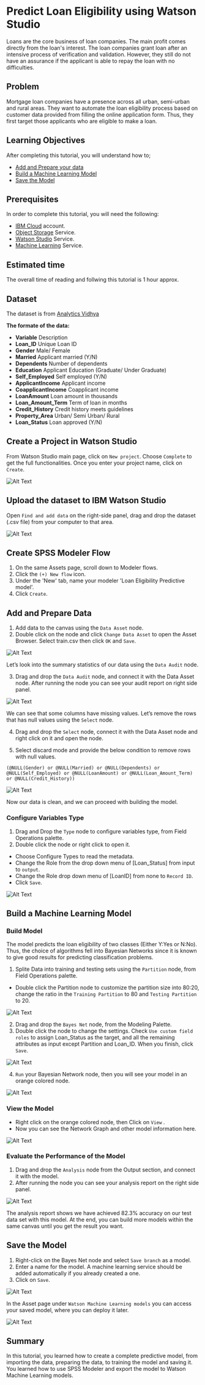 # Predict Loan Eligibility using Watson Studio
Loans are the core business of loan companies. The main profit comes directly from the loan's interest. The loan companies grant loan after an intensive process of verification and validation. However, they still do not have an assurance if the applicant is able to repay the loan with no difficulties.

## Problem
Mortgage loan companies have a presence across all urban, semi-urban and rural areas. They want to automate the loan eligibility process based on customer data provided from filling the online application form.
Thus, they first target those applicants who are eligible to make a loan.

## Learning Objectives
After completing this tutorial, you will understand how to;
- [Add and Prepare your data](#Add-and-Prepare-Data)
- [Build a Machine Learning Model](#Build-a-Machine-Learning-Model)
- [Save the Model](#Save-the-Model)

## Prerequisites
In order to complete this tutorial, you will need the following:
- [IBM Cloud](https://www.ibm.com/cloud/) account.
- [Object Storage](https://console.bluemix.net/catalog/services/cloud-object-storage) Service.
- [Watson Studio](https://console.bluemix.net/catalog/services/watson-studio) Service.
- [Machine Learning](https://console.bluemix.net/catalog/services/machine-learning) Service.

## Estimated time
The overall time of reading and follwing this tutorial is 1 hour approx.

## Dataset
The dataset is from [Analytics Vidhya](https://datahack.analyticsvidhya.com/contest/practice-problem-loan-prediction-iii/#data_dictionary)


**The formate of the data:**
+ **Variable**            Description
+ **Loan_ID**             Unique Loan ID
+ **Gender**              Male/ Female
+ **Married**             Applicant married (Y/N)
+ **Dependents**          Number of dependents
+ **Education**           Applicant Education (Graduate/ Under Graduate)
+ **Self_Employed**       Self employed (Y/N)
+ **ApplicantIncome**     Applicant income
+ **CoapplicantIncome**   Coapplicant income
+ **LoanAmount**          Loan amount in thousands
+ **Loan_Amount_Term**    Term of loan in months
+ **Credit_History**      Credit history meets guidelines
+ **Property_Area**       Urban/ Semi Urban/ Rural
+ **Loan_Status**         Loan approved (Y/N)

## Create a Project in Watson Studio 
From Watson Studio main page, click on `New project`. Choose `Complete` to get the full functionalities. Once you enter your project name, click on `Create`.


![Alt Text](https://github.com/Hisaah/Predict-Loan-Eligibility-using-IBM-SPSS-Modeler/blob/master/images/1_1.gif)



## Upload the dataset to IBM Watson Studio
Open `Find and add data` on the right-side panel, drag and drop the dataset (.csv file) from your computer to that area.


![Alt Text](https://github.com/Hisaah/Predict-Loan-Eligibility-using-IBM-SPSS-Modeler/blob/master/images/2.gif)

## Create SPSS Modeler Flow
1. On the same Assets page, scroll down to Modeler flows.
2. Click the `(+) New flow` icon.
3. Under the 'New' tab, name your modeler 'Loan Eligibility Predictive model'.
4. Click `Create`.

## Add and Prepare Data
1. Add data to the canvas using the `Data Asset` node.
2. Double click on the node and click `Change Data Asset` to open the Asset Browser. Select train.csv then click `OK` and `Save`.


![Alt Text](https://github.com/Hisaah/Predict-Loan-Eligibility-using-IBM-SPSS-Modeler/blob/master/images/10_1.gif)

Let’s look into the summary statistics of our data using the `Data Audit` node. 

3. Drag and drop the `Data Audit` node, and connect it with the Data Asset node. After running the node you can see your audit report on right side panel. 


![Alt Text](https://github.com/Hisaah/Predict-Loan-Eligibility-using-IBM-SPSS-Modeler/blob/master/images/10_2.gif)

We can see that some columns have missing values. Let’s remove the rows that has null values using the `Select` node. 


4. Drag and drop the `Select` node, connect it with the Data Asset node and right click on it and open the node.


5. Select discard mode and provide the below condition to remove rows with null values.


```
(@NULL(Gender) or @NULL(Married) or @NULL(Dependents) or @NULL(Self_Employed) or @NULL(LoanAmount) or @NULL(Loan_Amount_Term) or @NULL(Credit_History))

```

![Alt Text](https://github.com/Hisaah/Predict-Loan-Eligibility-using-IBM-SPSS-Modeler/blob/master/images/10_3.gif)


Now our data is clean, and we can proceed with building the model.

### Configure Variables Type

1. Drag and Drop the `Type` node to configure variables type, from Field Operations palette.
2. Double click the node or right click to open it. 
- Choose Configure Types to read the metadata.
- Change the Role from the drop down menu of [Loan_Status] from input to `output`. 
- Change the Role drop down menu of [LoanID] from none to `Record ID`.
- Click `Save`.

![Alt Text](https://github.com/Hisaah/Predict-Loan-Eligibility-using-IBM-SPSS-Modeler/blob/master/images/11_1.gif)


## Build a Machine Learning Model

### Build Model
The model predicts the loan eligibility of two classes (Either Y:Yes or N:No). Thus, the choice of algorithms fell into Bayesian Networks since it is known to give good results for predicting classification problems.


1. Splite Data into training and testing sets using the `Partition` node, from Field Operations palette.
- Double click the Partition node to customize the partition size into 80:20, change the ratio in the `Training Partition` to 80 and `Testing Partition` to 20.


![Alt Text](https://github.com/Hisaah/Predict-Loan-Eligibility-using-IBM-SPSS-Modeler/blob/master/images/13_1.gif)



2. Drag and drop the `Bayes Net` node, from the Modeling Palette.
3. Double click the node to change the settings. Check `Use custom field roles` to assign Loan_Status as the target, and all the remaining attributes as input except Partition and Loan_ID. When you finish, click `Save`.


![Alt Text](https://github.com/Hisaah/Predict-Loan-Eligibility-using-IBM-SPSS-Modeler/blob/master/images/14_1.gif)



4. `Run` your Bayesian Network node, then you will see your model in an orange colored node.


![Alt Text](https://github.com/Hisaah/Predict-Loan-Eligibility-using-IBM-SPSS-Modeler/blob/master/images/15_1.gif)


### View the Model
- Right click on the orange colored node, then Click on `View` .
- Now you can see the Network Graph and other model information here.


![Alt Text](https://github.com/Hisaah/Predict-Loan-Eligibility-using-IBM-SPSS-Modeler/blob/master/images/16_1.gif)

### Evaluate the Performance of the Model
1. Drag and drop the `Analysis` node from the Output section, and connect it with the model. 
2. After running the node you can see your analysis report on the right side panel. 

![Alt Text](https://github.com/Hisaah/Predict-Loan-Eligibility-using-IBM-SPSS-Modeler/blob/master/images/17.gif)

The analysis report shows we have achieved 82.3% accuracy on our test data set with this model.
At the end, you can build more models within the same canvas until you get the result you want.
 
## Save the Model
1. Right-click on the Bayes Net node and select `Save branch` as a model.
2. Enter a name for the model. A machine learning service should be added automatically if you already created a one. 
3. Click on `Save`. 

![Alt Text](https://github.com/Hisaah/Predict-Loan-Eligibility-using-IBM-SPSS-Modeler/blob/master/images/18.gif)

In the Asset page under `Watson Machine Learning models` you can access your saved model, where you can deploy it later.

![Alt Text](https://github.com/Hisaah/Predict-Loan-Eligibility-using-IBM-SPSS-Modeler/blob/master/images/19.gif)
 

## Summary
In this tutorial, you learned how to create a complete predictive model, from importing the data, preparing the data, to training the model and saving it. You learned how to use SPSS Modeler and export the model to Watson Machine Learning models.
